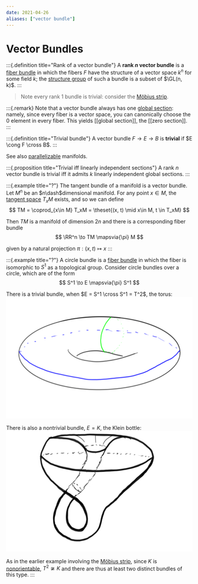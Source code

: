 ```yaml
---
date: 2021-04-26
aliases: ["vector bundle"]
---
```


# Vector Bundles

:::{.definition title="Rank of a vector bundle"}
A **rank $n$ vector bundle** is a [fiber bundle](fiber%20bundle.md) in which the fibers $F$ have the structure of a vector space $k^n$ for some field $k$; the [structure group](Reduction%20of%20structure%20group.md) of such a bundle is a subset of $\GL(n, k)$.
:::

> Note every rank 1 bundle is trivial: consider the [Möbius strip](Möbius%20strip).

:::{.remark}
Note that a vector bundle always has one [global section](section%20of%20a%20bundle.md): namely, since every fiber is a vector space, you can canonically choose the 0 element in every fiber.
This yields [[global section]], the [[zero section]].
:::

:::{.definition title="Trivial bundle"}
A vector bundle $F\to E\to B$ is **trivial** if $E \cong F \cross B$.
:::

See also [parallelizable](framed.md) manifolds.

:::{.proposition title="Trivial iff linearly independent sections"}
A rank $n$ vector bundle is trivial iff it admits $k$ linearly independent global sections.
:::

:::{.example title="?"}
The tangent bundle of a manifold is a vector bundle. Let $M^n$ be an $n\dash$dimensional manifold. For any point $x\in M$, the [tangent space](tangent%20bundle.md) $T_xM$ exists, and so we can define
$$
TM = \coprod_{x\in M} T_xM = \theset{(x, t) \mid x\in M, t \in T_xM}
$$

Then $TM$ is a manifold of dimension $2n$ and there is a corresponding fiber bundle
$$
\RR^n \to TM \mapsvia{\pi} M
$$

given by a natural projection $\pi:(x, t) \mapsto x$
:::

:::{.example title="?"}
A circle bundle is a [fiber bundle](fiber%20bundle.md) in which the fiber is isomorphic to $S^1$ as a topological group. Consider circle bundles over a circle, which are of the form
$$
S^1 \to E \mapsvia{\pi} S^1
$$

There is a trivial bundle, when $E = S^1 \cross S^1 = T^2$, the torus:
![torus bundle](figures/torus-bundle.png)

There is also a nontrivial bundle, $E = K$, the Klein bottle:
![Klein bottle](figures/klein-bottle.png)

As in the earlier example involving the [Möbius strip](Möbius%20strip), since $K$ is [nonorientable](orientable), $T^2 \not\cong K$ and there are thus at least two distinct bundles of this type.
:::



